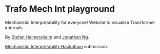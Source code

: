 # Trafo Mech Int playground

Mechanistic Interpretability for everyone!
Website to visualise Transformer internals

By [Stefan Heimersheim](https://github.com/Stefan-Heimersheim/) and [Jonathan Ng](https://github.com/derpyplops).

[Mechanistic Interpretability Hackathon](https://itch.io/jam/mechint) submission.
